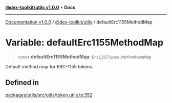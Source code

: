 [**@dex-toolkit/utils v1.0.0**](../README.md) • **Docs**

***

[Documentation v1.0.0](../../../packages.md) / [@dex-toolkit/utils](../README.md) / defaultErc1155MethodMap

# Variable: defaultErc1155MethodMap

> `const` **defaultErc1155MethodMap**: `Erc1155Types.MethodNameMap`

Default method map for ERC-1155 tokens.

## Defined in

[packages/utils/src/utils/token.utils.ts:352](https://github.com/niZmosis/dex-toolkit/blob/3d8b41b44787b30fbea5de3ab4737662ffb61bc8/packages/utils/src/utils/token.utils.ts#L352)

